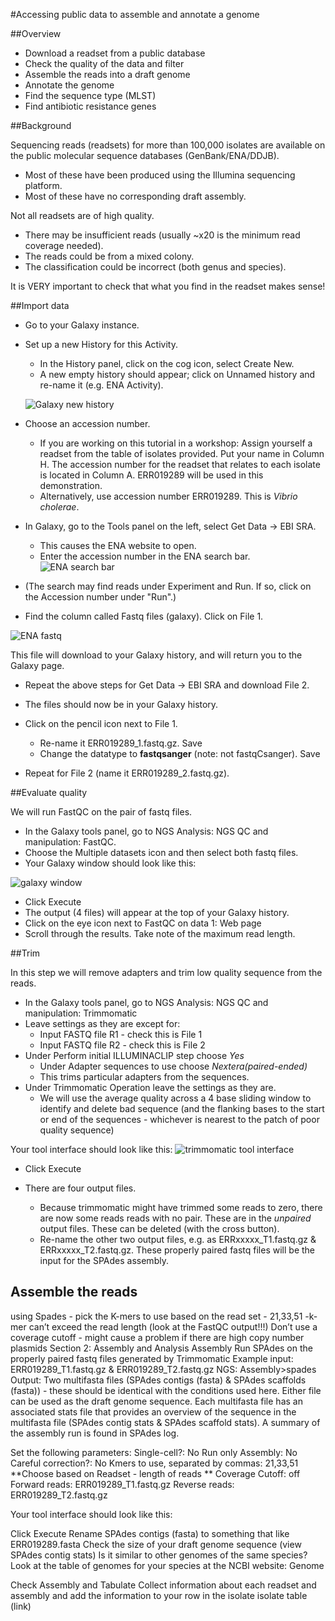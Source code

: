 #Accessing public data to assemble and annotate a genome

##Overview

* Download a readset from a public database
* Check the quality of the data and filter
* Assemble the reads into a draft genome
* Annotate the genome
* Find the sequence type (MLST)
* Find antibiotic resistance genes

##Background

Sequencing reads (readsets) for more than 100,000 isolates are available on the public molecular sequence databases (GenBank/ENA/DDJB).

  - Most of these have been produced using the Illumina sequencing platform.
  - Most of these have no corresponding draft assembly.

Not all readsets are of high quality.

- There may be insufficient reads (usually ~x20 is the minimum read coverage needed).
- The reads could be from a mixed colony.
- The classification could be incorrect (both genus and species).

It is VERY important to check that what you find in the readset makes sense!

##Import data

- Go to your Galaxy instance.
- Set up a new History for this Activity.
    - In the History panel, click on the cog icon, select <ss>Create New</ss>.
    - A new empty history should appear; click on <fn>Unnamed history</fn> and re-name it (e.g. ENA Activity).

    ![Galaxy new history](images/galaxy1.png)

- Choose an accession number.
    - If you are working on this tutorial in a workshop: Assign yourself a readset from the table of isolates provided. Put your name in Column H. The accession number for the readset that relates to each isolate is located in Column A. ERR019289 will be used in this demonstration. <!-- <https://docs.google.com/spreadsheets/d/12X68SEXXcEY2EASjvvZe6w__60_1w3onqCIu1RZMYcg/edit#gid=0>. -->
    - Alternatively, use accession number ERR019289. This is *Vibrio cholerae*.

- In Galaxy, go to the Tools panel on the left, select <ss>Get Data &rarr; EBI SRA</ss>.
    - This causes the ENA website to open.
    - Enter the accession number in the ENA search bar.
    ![ENA search bar](images/ENA.png)

- (The search may find reads under Experiment and Run. If so, click on the Accession number under "Run".)

- Find the column called <ss>Fastq files (galaxy)</ss>. Click on <fn>File 1</fn>.

![ENA fastq](images/ENA_fastq.png)

This file will download to your Galaxy history, and will return you to the Galaxy page.

- Repeat the above steps for <ss>Get Data &rarr; EBI SRA</ss> and download <fn>File 2</fn>.

- The files should now be in your Galaxy history.
- Click on the pencil icon next to File 1.
    - Re-name it <fn>ERR019289_1.fastq.gz</fn>. <ss>Save</ss>
    - Change the datatype to **fastqsanger** (note: not fastqCsanger). <ss> Save</ss>
- Repeat for File 2 (name it <fn>ERR019289_2.fastq.gz</fn>).

##Evaluate quality

We will run FastQC on the pair of fastq files.

- In the Galaxy tools panel, go to <ss>NGS Analysis: NGS QC and manipulation: FastQC</ss>.
- Choose the <ss>Multiple datasets</ss> icon and then select both <fn>fastq</fn> files.
- Your Galaxy window should look like this:

![galaxy window](images/galaxy2.png)

- Click <ss>Execute</ss>  
- The output (4 files) will appear at the top of your Galaxy history.
- Click on the eye icon next to <fn>FastQC on data 1: Web page</fn>
- Scroll through the results. Take note of the maximum read length.

##Trim

In this step we will remove adapters and trim low quality sequence from the reads.

- In the Galaxy tools panel, go to <ss>NGS Analysis: NGS QC and manipulation: Trimmomatic</ss>
- Leave settings as they are except for:
    - <ss>Input FASTQ file R1</ss> - check this is File 1
    - <ss>Input FASTQ file R2</ss> - check this is File 2
- Under <ss>Perform initial ILLUMINACLIP step</ss> choose *Yes*
    - Under <ss>Adapter sequences to use</ss> choose *Nextera(paired-ended)*
    - This trims particular adapters from the sequences.
- Under <ss>Trimmomatic Operation</ss> leave the settings as they are.
     - We will use the average quality across a 4 base sliding window to identify and delete bad sequence (and the flanking bases to the start or end of the sequences - whichever is nearest to the patch of poor quality sequence)

Your tool interface should look like this:
![trimmomatic tool interface](images/trimmomatic.png)

- Click <ss>Execute</ss>  

- There are four output files.
  - Because trimmomatic might have trimmed some reads to zero, there are now some reads reads with no pair. These are in the *unpaired* output files. These can be deleted (with the cross button).
  - Re-name the other two output files, e.g. as <fn>ERRxxxxx_T1.fastq.gz</fn> & <fn>ERRxxxxx_T2.fastq.gz</fn>. These properly paired fastq files will be the input for the SPAdes assembly.  

## Assemble the reads



using Spades - pick the K-mers to use based on the read set - 21,33,51 -k-mer can’t exceed the read length (look at the FastQC output!!!)
Don’t use a coverage cutoff - might cause a problem if there are high copy number plasmids
Section 2: Assembly and Analysis
Assembly
Run SPAdes on the properly paired fastq files generated by Trimmomatic
 Example input: ERR019289_T1.fastq.gz & ERR019289_T2.fastq.gz
 NGS: Assembly>spades
Output: Two multifasta files (SPAdes contigs (fasta) & SPAdes scaffolds (fasta)) - these should be identical with the conditions used here. Either file can be used as the draft genome sequence. Each multifasta file has an associated stats file that provides an overview of the sequence in the multifasta file (SPAdes contig stats & SPAdes scaffold stats). A summary of the assembly run is found in SPAdes log.


Set the following parameters:
Single-cell?: No
Run only Assembly: No
Careful correction?: No
Kmers to use, separated by commas: 21,33,51
**Choose based on Readset - length of reads **
Coverage Cutoff: off
Forward reads: ERR019289_T1.fastq.gz
Reverse reads: ERR019289_T2.fastq.gz


Your tool interface should look like this:

Click Execute
Rename SPAdes contigs (fasta) to something that like ERR019289.fasta
   Check the size of your draft genome sequence  (view SPAdes contig stats)
   Is it similar to other genomes of the same species?
   Look at the table of genomes for your species at the NCBI website: Genome


Check Assembly and Tabulate
Collect information about each readset and assembly and add the information to your row in the isolate isolate table (link)
